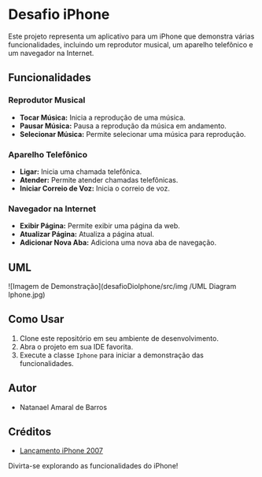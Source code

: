 # Desafio iPhone

Este projeto representa um aplicativo para um iPhone que demonstra várias funcionalidades, incluindo um reprodutor musical, um aparelho telefônico e um navegador na Internet.

## Funcionalidades

### Reprodutor Musical
- **Tocar Música:** Inicia a reprodução de uma música.
- **Pausar Música:** Pausa a reprodução da música em andamento.
- **Selecionar Música:** Permite selecionar uma música para reprodução.

### Aparelho Telefônico
- **Ligar:** Inicia uma chamada telefônica.
- **Atender:** Permite atender chamadas telefônicas.
- **Iniciar Correio de Voz:** Inicia o correio de voz.

### Navegador na Internet
- **Exibir Página:** Permite exibir uma página da web.
- **Atualizar Página:** Atualiza a página atual.
- **Adicionar Nova Aba:** Adiciona uma nova aba de navegação.

## UML

![Imagem de Demonstração](desafioDioIphone/src/img
/UML Diagram Iphone.jpg)

## Como Usar

1. Clone este repositório em seu ambiente de desenvolvimento.
2. Abra o projeto em sua IDE favorita.
3. Execute a classe `Iphone` para iniciar a demonstração das funcionalidades.

## Autor

- Natanael Amaral de Barros

## Créditos

- [Lançamento iPhone 2007](https://www.dio.me)

Divirta-se explorando as funcionalidades do iPhone!

